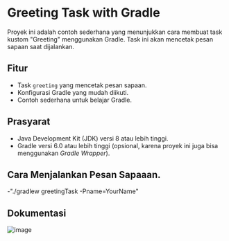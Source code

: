 # Greeting Task with Gradle

Proyek ini adalah contoh sederhana yang menunjukkan cara membuat task kustom "Greeting" menggunakan Gradle. Task ini akan mencetak pesan sapaan saat dijalankan.

## Fitur
- Task `greeting` yang mencetak pesan sapaan.
- Konfigurasi Gradle yang mudah diikuti.
- Contoh sederhana untuk belajar Gradle.

## Prasyarat
- Java Development Kit (JDK) versi 8 atau lebih tinggi.
- Gradle versi 6.0 atau lebih tinggi (opsional, karena proyek ini juga bisa menggunakan *Gradle Wrapper*).

## Cara Menjalankan Pesan Sapaaan.
-"./gradlew greetingTask -Pname=YourName"

## Dokumentasi
![image](https://github.com/user-attachments/assets/5c865c98-35a8-4293-903f-61d2948677a4)

